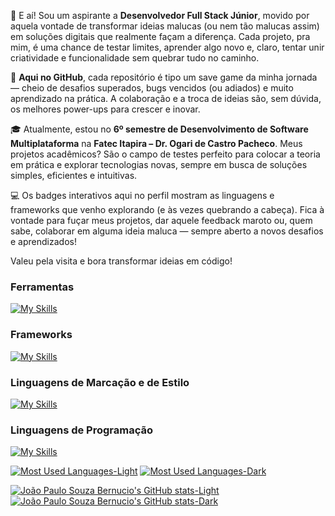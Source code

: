 👋 E aí! Sou um aspirante a **Desenvolvedor Full Stack Júnior**, movido por aquela vontade de transformar ideias malucas (ou nem tão malucas assim) em soluções digitais que realmente façam a diferença. Cada projeto, pra mim, é uma chance de testar limites, aprender algo novo e, claro, tentar unir criatividade e funcionalidade sem quebrar tudo no caminho.  

🚀 **Aqui no GitHub**, cada repositório é tipo um save game da minha jornada — cheio de desafios superados, bugs vencidos (ou adiados) e muito aprendizado na prática. A colaboração e a troca de ideias são, sem dúvida, os melhores power-ups para crescer e inovar.  

🎓 Atualmente, estou no **6º semestre de Desenvolvimento de Software Multiplataforma** na **Fatec Itapira – Dr. Ogari de Castro Pacheco**. Meus projetos acadêmicos? São o campo de testes perfeito para colocar a teoria em prática e explorar tecnologias novas, sempre em busca de soluções simples, eficientes e intuitivas.  

💻 Os badges interativos aqui no perfil mostram as linguagens e frameworks que venho explorando (e às vezes quebrando a cabeça). Fica à vontade para fuçar meus projetos, dar aquele feedback maroto ou, quem sabe, colaborar em alguma ideia maluca — sempre aberto a novos desafios e aprendizados!  

Valeu pela visita e bora transformar ideias em código!

### Ferramentas

[![My Skills](https://skillicons.dev/icons?i=arch,bash,figma,git,github,gitlab,linux,obsidian,vscode)](https://skillicons.dev)

### Frameworks

[![My Skills](https://skillicons.dev/icons?i=bootstrap,flutter)](https://skillicons.dev)

### Linguagens de Marcação e de Estilo

[![My Skills](https://skillicons.dev/icons?i=markdown,html,css)](https://skillicons.dev)

### Linguagens de Programação

[![My Skills](https://skillicons.dev/icons?i=dart,java,js,php,python)](https://skillicons.dev)


[![Most Used Languages-Light](https://github-readme-stats.vercel.app/api/top-langs/?username=joaopaulobernucio&layout=compact&hide_title=false&theme=vue#gh-light-mode-only)](https://github.com/anuraghazra/github-readme-stats#gh-light-mode-only)
[![Most Used Languages-Dark](https://github-readme-stats.vercel.app/api/top-langs/?username=joaopaulobernucio&layout=compact&hide_title=false&theme=vue-dark#gh-dark-mode-only)](https://github.com/anuraghazra/github-readme-stats#gh-dark-mode-only)

[![João Paulo Souza Bernucio's GitHub stats-Light](https://github-readme-stats.vercel.app/api?username=joaopaulobernucio&text_bold=false&show_icons=true&hide=contribs&hide_title=false&theme=vue#gh-light-mode-only)](https://github.com/anuraghazra/github-readme-stats#gh-light-mode-only)
[![João Paulo Souza Bernucio's GitHub stats-Dark](https://github-readme-stats.vercel.app/api?username=joaopaulobernucio&text_bold=false&show_icons=true&hide=contribs&hide_title=false&theme=vue-dark#gh-dark-mode-only)](https://github.com/anuraghazra/github-readme-stats#gh-dark-mode-only)
